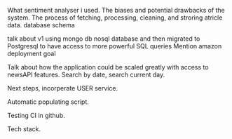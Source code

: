 What sentiment analyser i used. The biases and potential drawbacks of the system.
The process of fetching, processing, cleaning, and stroring atricle data.
database schema

talk about v1 using mongo db nosql database and then migrated to Postgresql to have access to more powerful SQL queries
Mention amazon deployment goal

Talk about how the application could be scaled greatly with access to newsAPI features. Search by date, search current day. 

Next steps, incorperate USER service.

Automatic populating script.

Testing CI in github.

Tech stack.

